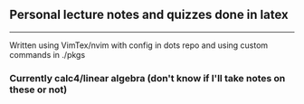 ## Personal lecture notes and quizzes done in latex
---
Written using VimTex/nvim with config in dots repo and using custom commands in ./pkgs
### Currently calc4/linear algebra (don't know if I'll take notes on these or not) 
